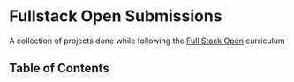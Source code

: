 # Fullstack Open Submissions
A collection of projects done while following the [Full Stack Open](https://fullstackopen.com/en) curriculum

## Table of Contents
